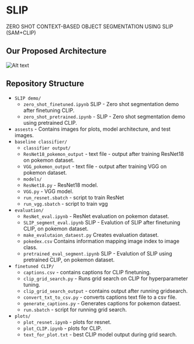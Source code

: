 # SLIP
ZERO SHOT CONTEXT-BASED OBJECT SEGMENTATION USING SLIP (SAM+CLIP)

## Our Proposed Architecture

![Alt text](arch.png)

## Repository Structure

- `SLIP demo/`
  - `zero_shot_finetuned.ipynb` SLIP - Zero shot segmentation demo after finetuning CLIP.
  - `zero_shot_pretrained.ipynb` - SLIP - Zero shot segmentation demo using pretrained CLIP.
- `assests` - Contains images for plots, model architecture, and test images.
- `baseline classifier/`
  - `classifier output/`
   - `ResNet18_pokemon_output` - text file - output after training ResNet18 on pokemon dataset.
   - `VGG_pokemon_output` - text file - output after training VGG on pokemon dataset.
  - `models/`
   - `ResNet18.py` - ResNet18 model.
   - `VGG.py` - VGG model.
  - `run_resnet.sbatch` - script to train ResNet
  - `run_vgg.sbatch` - script to train vgg
- `evaluation/`
  - `ResNet_eval.ipynb` - ResNet evaluation on pokemon dataset.
  - `SLIP_segment_eval.ipynb` SLIP - Evalution of SLIP after finetuning CLIP, on pokemon dataset.
  - `make_evalutaion_dataest.py` Creates evaluation dataset.
  - `pokedex.csv` Contains information mapping image index to image class.
  - `pretrained_eval_segment.ipynb` SLIP - Evalution of SLIP using pretrained CLIP, on pokemon dataset.
- `finetuned CLIP/`
  - `captions.csv` - contains captions for CLIP finetuning. 
  - `clip_grid_search.py` - Runs grid search on CLIP for hyperparameter tuning.
  - `clip_grid_search_output` - contains output after running gridsearch.
  - `convert_txt_to_csv.py` - converts captions text file to a csv file.
  - `generate_captions.py` - Generates captions for pokemon dataest.
  - `run.sbatch` - script for running grid search.
- `plots/`
  - `plot_resnet.ipynb` - plots for resnet.
  - `plot_CLIP.ipynb` - plots for CLIP.
  - `text_for_plot.txt` - best CLIP model output during grid search.
